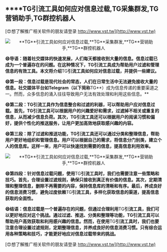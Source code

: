 ## ****TG**引流工具如何应对信息过载,**TG**采集群发,**TG**营销助手,**TG**群控机器人**

[😍想了解推广相关软件的朋友请登录 http://www.vst.tw](http://www.vst.tw)

 <center><img src="https://vst.tw/MP4/tuiguang/png/8.png" alt="**TG**引流工具如何应对信息过载,**TG**采集群发,**TG**营销助手,**TG**群控机器人"></center>

**😄导语：随着社交媒体的快速发展，人们每天都接收到大量的信息。信息过载已成为一个普遍存在的问题。在这种情况下，**TG**引流工具成为帮助用户过滤和管理信息的有效工具。本文将介绍**TG**引流工具如何应对信息过载，并提供一些建议。**

**😄第一段：信息过载是现代社会的常态，人们在日常生活中无法避免接收大量的信息。社交媒体平台如Telegram（以下简称**TG**）成为信息传递的重要渠道之一。然而，众多信息的涌入往往导致用户无法有效处理和利用这些信息。**

**😄第二段：**TG**引流工具作为信息整合和过滤的利器，可以帮助用户应对信息过载。首先，**TG**引流工具可以根据用户的兴趣爱好和需求，过滤掉不相关或重复的信息，从而减少信息负荷。其次，**TG**引流工具还可以根据用户的阅读习惯和偏好，提供个性化的推送服务，让用户更加高效地获取感兴趣的内容。**

**😄第三段：除了过滤和推送功能，**TG**引流工具还可以通过分类和整理信息，帮助用户更好地组织和管理信息。用户可以根据自己的需求，将信息分门别类，建立个人的信息库。这样一来，用户可以快速找到需要的信息，提高信息利用效率。**

 <center><img src="https://vst.tw/MP4/tuiguang/png/8.png" alt="**TG**引流工具如何应对信息过载,**TG**采集群发,**TG**营销助手,**TG**群控机器人"></center>

**😄第四段：针对信息过载问题，使用**TG**引流工具时，我们也需要注意一些策略和技巧。首先，合理设置过滤规则，确保只接收到真正有价值的信息。其次，定期清理和整理信息，删除不再需要的内容，保持信息库的清晰和有序。最后，养成良好的信息消费习惯，避免过度依赖**TG**引流工具，多样化获取信息的渠道，提高信息获取的全面性。**

**😄结语：信息过载是一个普遍存在的问题，但通过合理利用**TG**引流工具，我们可以更好地应对这个挑战。通过过滤、推送、分类和整理等功能，**TG**引流工具可以帮助用户高效获取和利用感兴趣的信息。然而，在使用**TG**引流工具时，我们也要注意合理设置过滤规则，定期整理信息，并养成良好的信息消费习惯。只有综合运用各种策略和技巧，才能更好地应对信息过载带来的挑战。**

[😍想了解推广相关软件的朋友请登录 http://www.vst.tw](http://www.vst.tw)



